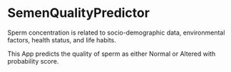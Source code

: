 # SemenQualityPredictor
Sperm concentration is related to socio-demographic data, environmental factors, health status, and life habits.

This App predicts the quality of sperm as either Normal or Altered with probability score.

